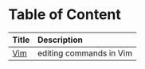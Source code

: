# Table of Content

|Title                      |Description                |
|:---                       |:---                       |
|[Vim](./vim_editing.md)    |editing commands in Vim    |
